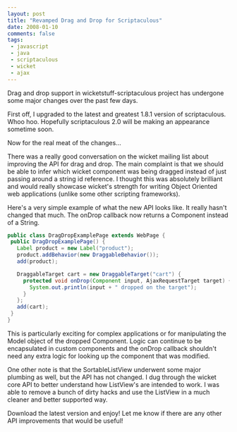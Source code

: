 ```yaml
---
layout: post
title: "Revamped Drag and Drop for Scriptaculous"
date: 2008-01-10
comments: false
tags:
 - javascript
 - java
 - scriptaculous
 - wicket
 - ajax
---
```


Drag and drop support in wicketstuff-scriptaculous project has undergone some major changes over the past few days.



First off, I upgraded to the latest and greatest 1.8.1 version of scriptaculous. Whoo hoo. Hopefully scriptaculous 2.0 will be making an appearance sometime soon.



Now for the real meat of the changes...



There was a really good conversation on the wicket mailing list about improving the API for drag and drop. The main complaint is that we should be able to infer which wicket component was being dragged instead of just passing around a string id reference. I thought this was absolutely brilliant and would really showcase wicket's strength for writing Object Oriented web applications (unlike some other scripting frameworks).



Here's a very simple example of what the new API looks like. It really hasn't changed that much. The onDrop callback now returns a Component instead of a String.



```java
public class DragDropExamplePage extends WebPage {
 public DragDropExamplePage() {
   Label product = new Label("product");
   product.addBehavior(new DraggableBehavior());
   add(product);

   DraggableTarget cart = new DraggableTarget("cart") {
     protected void onDrop(Component input, AjaxRequestTarget target) {
       System.out.println(input + " dropped on the target");
     }
   };
   add(cart);
 }
}
```



This is particularly exciting for complex applications or for manipulating the Model object of the dropped Component. Logic can continue to be encapsulated in custom components and the onDrop callback shouldn't need any extra logic for looking up the component that was modified.



One other note is that the SortableListView underwent some major plumbing as well, but the API has not changed. I dug through the wicket core API to better understand how ListView's are intended to work. I was able to remove a bunch of dirty hacks and use the ListView in a much cleaner and better supported way.



Download the latest version and enjoy! Let me know if there are any other API improvements that would be useful!



